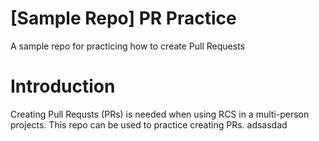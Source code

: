 # [Sample Repo] PR Practice
A sample repo for practicing how to create Pull Requests

# Introduction
Creating Pull Requsts 
(PRs) is needed when using RCS in a multi-person projects. This repo can be used to practice creating PRs.
adsasdad